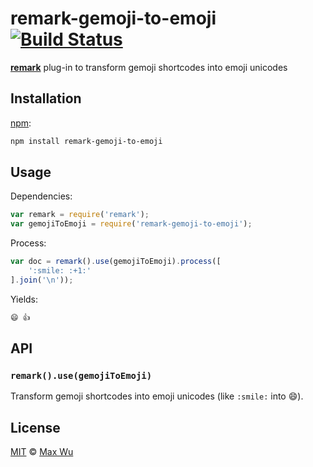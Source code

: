 # remark-gemoji-to-emoji [![Build Status][travis-badge]][travis]

[**remark**][remark] plug-in to transform gemoji shortcodes into emoji unicodes

## Installation

[npm][npm-install]:

```bash
npm install remark-gemoji-to-emoji
```

## Usage

Dependencies:

```javascript
var remark = require('remark');
var gemojiToEmoji = require('remark-gemoji-to-emoji');
```

Process:

```javascript
var doc = remark().use(gemojiToEmoji).process([
    ':smile: :+1:'
].join('\n'));
```

Yields:

```md
😄 👍
```

## API

### `remark().use(gemojiToEmoji)`

Transform gemoji shortcodes into emoji unicodes (like `:smile:` into 😄).

## License

[MIT][license] © [Max Wu][author]

<!-- Definitions -->

[travis-badge]: https://img.shields.io/travis/jackycute/remark-gemoji-to-emoji.svg

[travis]: https://travis-ci.org/jackycute/remark-gemoji-to-emoji

[npm-install]: https://docs.npmjs.com/cli/install

[license]: LICENSE

[author]: https://github.com/jackycute

[remark]: https://github.com/wooorm/remark
